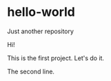 # hello-world
Just another repository

Hi!

This is the first project. Let's do it.

The second line.
